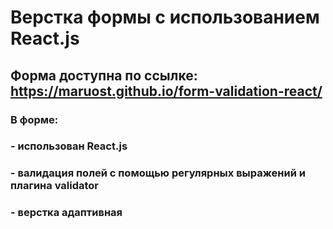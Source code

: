 # Верстка формы с использованием React.js
## Форма доступна по ссылке: https://maruost.github.io/form-validation-react/

### В форме: 
### - использован React.js
### - валидация полей с помощью регулярных выражений и плагина validator
### - верстка адаптивная
